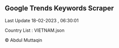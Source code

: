 

## Google Trends Keywords Scraper 
 
Last Update 18-02-2023 , 06:30:01

Country List :
VIETNAM.json



© Abdul Muttaqin 

